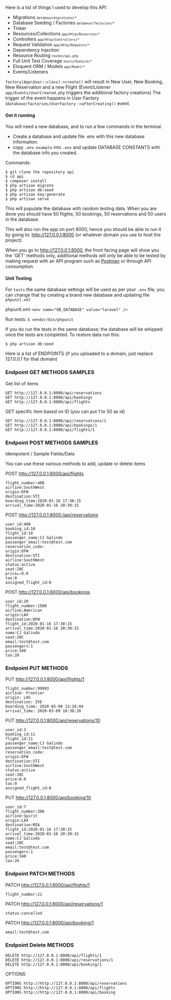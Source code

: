 Here is a list of things I used to develop this API:

-   Migrations <small><i>`database/migrations/*`</i></small>
-   Database Seeding / Factories <small><i>`database/factories/*`</i></small></li>
-   Tinker
-   Resources/Collections <small><i>`app/Http/Resources/*`</i></small>
-   Controllers <small><i>`app/Http/Controllers/*`</i></small>
-   Request Validation <small><i>`app/Http/Requests/*`</i></small>
-   Dependency Injection
-   Resource Routing <small>`routes/api.php`</small>
-   Full Unit Test Coverage <small><i>`tests/Feature/*`</i></small>
-   Eloquent ORM / Models <small><i>`app/Model/*`</i></small>
-   Events/Listeners

`factory(App\User::class)->create()` will result in New User, New Booking, New Reservation and a new Flight (Event/Listener `app/Events/UserCreated.php` triggers the additional factory creations) The trigger of the event happens in User Factory (`database/factories/UserFactory` `->afterCreating()` event.

#### Get it running

You will need a new database, and to run a few commands in the terminal.

-   Create a database and update file .env with this new database informaiton.
-   copy `.env.example` into `.env` and update DATABASE CONSTANTS with the database info you created.

Commands:

    $ git clone the repository api
    $ cd api
    $ composer install
    $ php artisan migrate
    $ php artisan db:seed
    $ php artisan key:generate
    $ php artisan serve

This will populate the database with random testing data. When you are done you should have 50 flights, 50 bookings, 50 reservations and 50 users in the database.

This will also run the app on port 8000, hence you should be able to run it by going to: http://127.0.0.1:8000 (or whatever domain you use to host the project)

When you go to http://127.0.0.1:8000, the front facing page will show you the 'GET' methods only, additional methods will only
be able to be tested by making request with an API program such as [Postman](https://www.getpostman.com/) or through API consumption.

#### Unit Testing

For `tests` the same database settings will be used as per your `.env` file; you can change that by
creating a brand new database and updating file `phpunit.xml`

phpunit.xml
`<env name="DB_DATABASE" value="laravel" />`

Run tests:
`$ vendor/bin/phpunit`

If you do run the tests in the same database; the database will be whipped once the tests are completed.
To restore data run this:

    $ php artisan db:seed

Here is a list of ENDPOINTS (if you uploaded to a domain, just replace 127.0.0.1 for that domain)

### Endpoint GET METHODS SAMPLES

Get list of items

    GET http://127.0.0.1:8000/api/reservations
    GET http://127.0.0.1:8000/api/bookings
    GET http://127.0.0.1:8000/api/flights

GET specific item based on ID (you can put 1 to 50 as id)

    GET http://127.0.0.1:8000/api/reservations/1
    GET http://127.0.0.1:8000/api/bookings/1
    GET http://127.0.0.1:8000/api/flights/1

### Endpoint POST METHODS SAMPLES

Idempotent / Sample Fields/Data

You can use these various methods to add, update or delete items

POST http://127.0.0.1:8000/api/flights

    flight_number:400
    airline:SouthWest
    origin:DFW
    destination:STI
    boarding_time:2020-01-16 17:30:15
    arrival_time:2020-01-16 20:30:15

POST http://127.0.0.1:8000:/api/reservations

    user_id:400
    booking_id:10
    flight_id:10
    passenger_name:CJ Galindo
    passenger_email:test@test.com
    reservation_code:
    origin:DFW
    destination:STI
    airline:SouthWest
    status:active
    seat:20C
    price↵:0.0
    tax:0
    assigned_flight_id:0

POST http://127.0.0.1:8000/api/bookings

    user_id:20
    flight_number:1500
    airline:American
    origin:LAX
    destination:DFW
    flight_id:2020-01-16 17:30:15
    arrival_time:2020-01-16 20:30:15
    name:CJ Galindo
    seat:20C
    email:test@test.com
    passengers:1
    price:340
    tax:20

### Endpoint PUT METHODS

PUT http://127.0.0.1:8000/api/flights/1

    flight_number:99993
    airline: Frontier
    origin: LAS
    destination: ZVE
    boarding_time: 2020-03-08 13:28:44
    arrival_time: 2020-03-09 18:30:20

PUT http://127.0.0.1:8000/api/reservations/10

    user_id:3
    booking_id:11
    flight_id:11
    passenger_name:CJ Galindo
    passenger_email:test@test.com
    reservation_code:
    origin:DFW
    destination:STI
    airline:SouthWest
    status:active
    seat:20C
    price:0.0
    tax:0
    assigned_flight_id:0

PUT http://127.0.0.1:8000/api/booking/10

    user_id:7
    flight_number:300
    airline:Spirit
    origin:LAX
    destination:MIA
    flight_id:2020-01-16 17:30:15
    arrival_time:2020-01-16 20:30:15
    name:CJ Galindo
    seat:20C
    email:test@test.com
    passengers:1
    price:340
    tax:20

### Endpoint PATCH METHODS

PATCH http://127.0.0.1:8000/api/flights/1

    flight_number:21

PATCH http://127.0.0.1:8000/api/reservations/1

    status:cancelled

PATCH http://127.0.0.1:8000/api/booking/1

    email:test@test.com

### Endpoint Delete METHODS

    DELETE http://127.0.0.1:8000/api/flights/1
    DELETE http://127.0.0.1:8000/api/reservations/1
    DELETE http://127.0.0.1:8000/api/booking/1

OPTIONS

    OPTIONS http://http://127.0.0.1:8000/api/reservations
    OPTIONS http://http://127.0.0.1:8000/api/flights
    OPTIONS http://http://127.0.0.1:8000/api/booking
